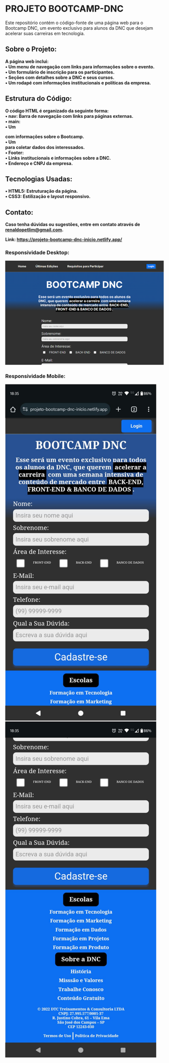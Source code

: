 # PROJETO BOOTCAMP-DNC
Este repositório contém o código-fonte de uma página web para o Bootcamp DNC, um evento exclusivo para alunos da DNC que desejam acelerar suas carreiras em tecnologia.

## Sobre o Projeto:
<b>A página web inclui: <b><br>
• Um menu de navegação com links para informações sobre o evento. <br>
• Um formulário de inscrição para os participantes. <br>
• Seções com detalhes sobre a DNC e seus cursos. <br>
• Um rodapé com informações institucionais e políticas da empresa.

## Estrutura do Código:
<b>O código HTML é organizado da seguinte forma: <b><br>
• nav: Barra de navegação com links para páginas externas. <br>
• main: <br>
    • Um <article> com informações sobre o Bootcamp. <br>
    • Um <form> para coletar dados dos interessados. <br>
• Footer: <br>
    • Links institucionais e informações sobre a DNC. <br>
    • Endereço e CNPJ da empresa. <br>

## Tecnologias Usadas: 
<b>• HTML5:</b> Estruturação da página. <br>
<b>• CSS3:</b> Estilização e layout responsivo.

## Contato:
Caso tenha dúvidas ou sugestões, entre em contato através de renaldopetlim@gmail.com.

Link: https://projeto-bootcamp-dnc-inicio.netlify.app/

### Responsividade Desktop:
<img src="/readme/bootcamp-pc.png" width="720px">

### Responsividade Mobile:
<img src="/readme/bootcamp-mobile.jpg" width="480px"> <br>
<img src="/readme/bootcamp-mobile-2.jpg" width="480px">

